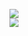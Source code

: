 [![](https://img.shields.io/badge/Made%20With-Github%20Spray-lightgrey.svg?style=for-the-badge&logo=github)](https://github.com/Annihil/github-spray#5690)  
[![](https://i.imgur.com/2DrTn0Z.gif)](https://github.com/Annihil/github-spray)
